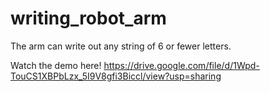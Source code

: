# writing_robot_arm

The arm can write out any string of 6 or fewer letters.

Watch the demo here! 
https://drive.google.com/file/d/1Wpd-TouCS1XBPbLzx_5I9V8gfi3Biccl/view?usp=sharing
